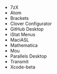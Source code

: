 + 7zX
+ Atom
+ Brackets
+ Clover Configurator
+ GitHub Desktop
+ iStat Menus
+ MaciASL
+ Mathematica
+ Mou
+ Parallels Desktop
+ Transmit
+ Xcode-beta
